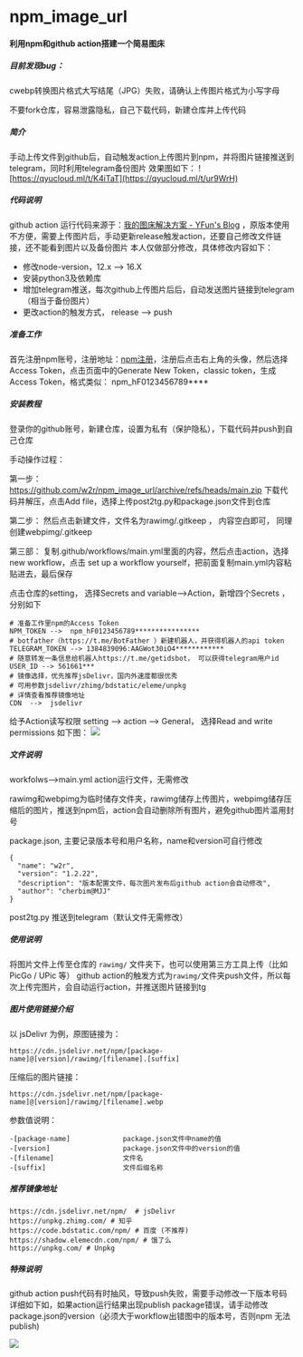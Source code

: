 # npm_image_url

#### 利用npm和github action搭建一个简易图床

##### 目前发现bug： 

cwebp转换图片格式大写结尾（JPG）失败，请确认上传图片格式为小写字母

不要fork仓库，容易泄露隐私，自己下载代码，新建仓库并上传代码

##### 简介
手动上传文件到github后，自动触发action上传图片到npm，并将图片链接推送到telegram，同时利用telegram备份图片
效果图如下：
![https://qyucloud.ml/t/K4iTaT](https://qyucloud.ml/t/ur9WrH)
	
#####  代码说明
github action 运行代码来源于：[我的图床解决方案 - YFun's Blog](https://blog.yfun.top/posts/2876015612/) ，原版本使用不方便，需要上传图片后，手动更新release触发action，还要自己修改文件链接，还不能看到图片以及备份图片
本人仅做部分修改，具体修改内容如下：
- 修改node-version，12.x --> 16.X
- 安装python3及依赖库
- 增加telegram推送，每次github上传图片后后，自动发送图片链接到telegram（相当于备份图片）
- 更改action的触发方式， release --> push

##### 准备工作
首先注册npm账号，注册地址：[npm注册](https://www.npmjs.com/)，注册后点击右上角的头像，然后选择Access Token，点击页面中的Generate New Token，classic token，生成Access Token，格式类似： npm_hF0123456789****
##### 安装教程
登录你的github账号，新建仓库，设置为私有（保护隐私），下载代码并push到自己仓库

手动操作过程：

第一步： https://github.com/w2r/npm_image_url/archive/refs/heads/main.zip 下载代码并解压，点击Add file，选择上传post2tg.py和package.json文件到仓库

第二步： 然后点击新建文件，文件名为rawimg/.gitkeep ， 内容空白即可， 同理创建webpimg/.gitkeep

第三部： 复制.github/workflows/main.yml里面的内容，然后点击action，选择new workflow，点击 set up a workflow yourself，把前面复制main.yml内容粘贴进去，最后保存



点击仓库的setting， 选择Secrets and variable-->Action，新增四个Secrets ，分别如下

~~~
# 准备工作里npm的Access Token
NPM_TOKEN -->  npm_hF0123456789****************
# botfather（https://t.me/BotFather ）新建机器人，并获得机器人的api token 
TELEGRAM_TOKEN --> 1384839096:AAGWot30iO4************
# 随意转发一条信息给机器人https://t.me/getidsbot， 可以获得telegram用户id
USER_ID --> 561661***
# 镜像选择，优先推荐jsDelivr，国内外速度都很优秀
# 可用参数jsdelivr/zhimg/bdstatic/eleme/unpkg
# 详情查看推荐镜像地址
CDN  -->  jsdelivr

~~~

给予Action读写权限
setting --> action --> General， 选择Read and write permissions
如下图：
![](https://cdn.jsdelivr.net/npm/w2r@1.2.39/rawimg/cherbim_2023-07-07_00-34-12.webp)





##### 文件说明
workfolws-->main.yml  action运行文件，无需修改

rawimg和webpimg为临时储存文件夹，rawimg储存上传图片，webpimg储存压缩后的图片，推送到npm后，action会自动删除所有图片，避免github图片滥用封号

package.json, 主要记录版本号和用户名称，name和version可自行修改

~~~
{
  "name": "w2r",
  "version": "1.2.22",
  "description": "版本配置文件，每次图片发布后github action会自动修改",
  "author": "cherbim@MJJ"
}
~~~
	
post2tg.py 推送到telegram（默认文件无需修改）

##### 使用说明
将图片文件上传至仓库的 `rawimg/` 文件夹下，也可以使用第三方工具上传（比如PicGo / UPic 等）
github action的触发方式为`rawimg/`文件夹push文件，所以每次上传完图片，会自动运行action，并推送图片链接到tg


##### 图片使用链接介绍
以 jsDelivr 为例，原图链接为：
~~~
https://cdn.jsdelivr.net/npm/[package-name]@[version]/rawimg/[filename].[suffix]
~~~
压缩后的图片链接：
~~~
https://cdn.jsdelivr.net/npm/[package-name]@[version]/rawimg/[filename].webp
~~~
参数值说明：
~~~
-[package-name]             package.json文件中name的值
-[version]                  package.json文件中的version的值
-[filename]                 文件名
-[suffix]                   文件后缀名称
~~~
	  
##### 推荐镜像地址
~~~
https://cdn.jsdelivr.net/npm/  # jsDelivr  
https://unpkg.zhimg.com/ # 知乎  
https://code.bdstatic.com/npm/ # 百度 (不推荐)  
https://shadow.elemecdn.com/npm/ # 饿了么  
https://unpkg.com/ # Unpkg
~~~
##### 特殊说明
github action push代码有时抽风，导致push失败，需要手动修改一下版本号码
详细如下如，如果action运行结果出现publish package错误，请手动修改package.json的version（必须大于workflow出错图中的版本号，否则npm 无法publish)

![](https://qyucloud.ml/t/unbTOC)

	


		
